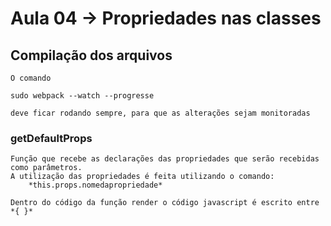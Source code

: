 Aula 04 -> Propriedades nas classes
==============================

Compilação dos arquivos
-----------------------

	O comando

    sudo webpack --watch --progresse

    deve ficar rodando sempre, para que as alterações sejam monitoradas


### getDefaultProps

	Função que recebe as declarações das propriedades que serão recebidas como parâmetros.
	A utilização das propriedades é feita utilizando o comando:
		*this.props.nomedapropriedade*

	Dentro do código da função render o código javascript é escrito entre *{ }*
